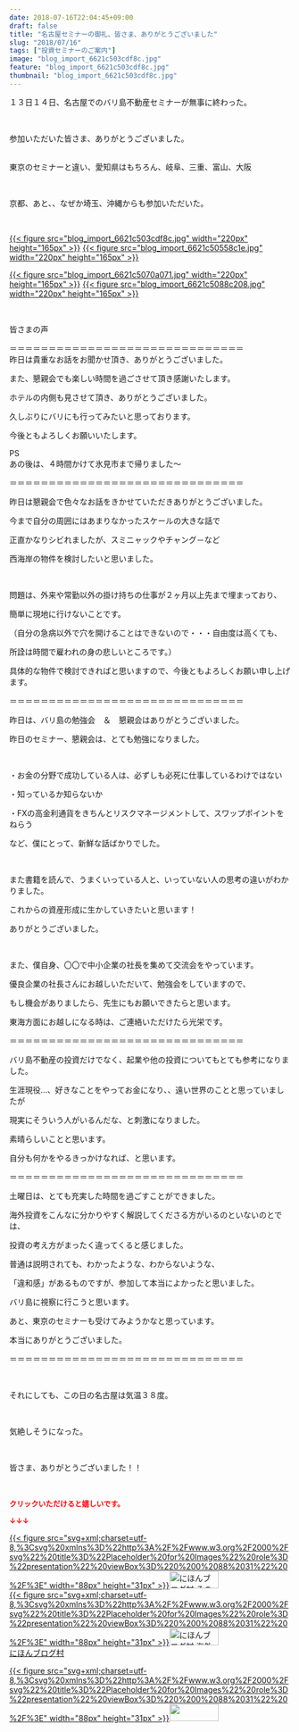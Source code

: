```yaml
---
date: 2018-07-16T22:04:45+09:00
draft: false
title: "名古屋セミナーの御礼、皆さま、ありがとうございました"
slug: "2018/07/16"
tags: ["投資セミナーのご案内"]
image: "blog_import_6621c503cdf8c.jpg"
feature: "blog_import_6621c503cdf8c.jpg"
thumbnail: "blog_import_6621c503cdf8c.jpg"
---
```

<p>１３日１４日、名古屋でのバリ島不動産セミナーが無事に終わった。</p><p> </p><p>参加いただいた皆さま、ありがとうございました。</p><p><br/>東京のセミナーと違い、愛知県はもちろん、岐阜、三重、富山、大阪</p><p> </p><p>京都、あと、、なぜか埼玉、沖縄からも参加いただいた。</p><p> </p><p><a href="blog_import_6621c503cdf8c.jpg">{{< figure src="blog_import_6621c503cdf8c.jpg" width="220px" height="165px" >}}</a> <a href="blog_import_6621c50558c1e.jpg">{{< figure src="blog_import_6621c50558c1e.jpg" width="220px" height="165px" >}}</a></p><p><a href="blog_import_6621c5070a071.jpg">{{< figure src="blog_import_6621c5070a071.jpg" width="220px" height="165px" >}}</a> <a href="blog_import_6621c5088c208.jpg">{{< figure src="blog_import_6621c5088c208.jpg" width="220px" height="165px" >}}</a></p><p> </p><p>皆さまの声</p><p>＝＝＝＝＝＝＝＝＝＝＝＝＝＝＝＝＝＝＝＝＝＝＝＝＝＝＝＝＝＝<br/>昨日は貴重なお話をお聞かせ頂き、ありがとうございました。</p><p>また、懇親会でも楽しい時間を過ごさせて頂き感謝いたします。</p><p>ホテルの内側も見させて頂き、ありがとうございました。</p><p>久しぶりにバリにも行ってみたいと思っております。</p><p>今後ともよろしくお願いいたします。</p><p>PS<br/>あの後は、４時間かけて氷見市まで帰りました〜</p><p>＝＝＝＝＝＝＝＝＝＝＝＝＝＝＝＝＝＝＝＝＝＝＝＝＝＝＝＝＝＝</p><p>昨日は懇親会で色々なお話をきかせていただきありがとうございました。</p><p>今まで自分の周囲にはあまりなかったスケールの大きな話で</p><p>正直かなりシビれましたが、スミニャックやチャング－など</p><p>西海岸の物件を検討したいと思いました。</p><p> </p><p>問題は、外来や常勤以外の掛け持ちの仕事が２ヶ月以上先まで埋まっており、</p><p>簡単に現地に行けないことです。</p><p>（自分の急病以外で穴を開けることはできないので・・・自由度は高くても、</p><p>所詮は時間で雇われの身の悲しいところです。）</p><p>具体的な物件で検討できればと思いますので、今後ともよろしくお願い申し上げます。</p><p>＝＝＝＝＝＝＝＝＝＝＝＝＝＝＝＝＝＝＝＝＝＝＝＝＝＝＝＝＝＝</p><p>昨日は、バリ島の勉強会　＆　懇親会はありがとうございました。</p><p>昨日のセミナー、懇親会は、とても勉強になりました。</p><p> </p><p>・お金の分野で成功している人は、必ずしも必死に仕事しているわけではない</p><p>・知っているか知らないか</p><p>・FXの高金利通貨をきちんとリスクマネージメントして、スワップポイントをねらう</p><p>など、僕にとって、新鮮な話ばかりでした。</p><p> </p><p>また書籍を読んで、うまくいっている人と、いっていない人の思考の違いがわかりました。</p><p>これからの資産形成に生かしていきたいと思います！</p><p>ありがとうございました。</p><p> </p><p>また、僕自身、〇〇で中小企業の社長を集めて交流会をやっています。</p><p>優良企業の社長さんにお越しいただいて、勉強会をしていますので、</p><p>もし機会がありましたら、先生にもお願いできたらと思います。</p><p>東海方面にお越しになる時は、ご連絡いただけたら光栄です。</p><p>＝＝＝＝＝＝＝＝＝＝＝＝＝＝＝＝＝＝＝＝＝＝＝＝＝＝＝＝＝＝</p><p>バリ島不動産の投資だけでなく、起業や他の投資についてもとても参考になりました。</p><p>生涯現役…、好きなことをやってお金になり、、遠い世界のことと思っていましたが</p><p>現実にそういう人がいるんだな、と刺激になりました。</p><p>素晴らしいことと思います。</p><p>自分も何かをやるきっかけなれば、と思います。</p><p>＝＝＝＝＝＝＝＝＝＝＝＝＝＝＝＝＝＝＝＝＝＝＝＝＝＝＝＝＝＝</p><p>土曜日は、とても充実した時間を過ごすことができました。</p><p>海外投資をこんなに分かりやすく解説してくださる方がいるのといないのとでは、</p><p>投資の考え方がまったく違ってくると感じました。</p><p>普通は説明されても、わかったような、わからないような、</p><p>「違和感」があるものですが、参加して本当によかったと思いました。</p><p>バリ島に視察に行こうと思います。</p><p>あと、東京のセミナーも受けてみようかなと思っています。</p><p>本当にありがとうございました。</p><p>＝＝＝＝＝＝＝＝＝＝＝＝＝＝＝＝＝＝＝＝＝＝＝＝＝＝＝＝＝＝</p><p> </p><p>それにしても、この日の名古屋は気温３８度。</p><p> </p><p>気絶しそうになった。</p><p> </p><p>皆さま、ありがとうございました！！</p><p> </p><p><font color="#ff0000" size="2"><strong>クリックいただけると嬉しいです。</strong></font></p><p><font color="#ff0000" size="2"><strong>↓↓↓</strong></font></p><p><a href="ranking.html?p_cid=01260127" id="&amp;blogmura_banner" target="_blank">{{< figure src="svg+xml;charset=utf-8,%3Csvg%20xmlns%3D%22http%3A%2F%2Fwww.w3.org%2F2000%2Fsvg%22%20title%3D%22Placeholder%20for%20Images%22%20role%3D%22presentation%22%20viewBox%3D%220%200%2088%2031%22%20%2F%3E" width="88px" height="31px" >}}<noscript><img alt="にほんブログ村 その他生活ブログ 不動産投資へ" border="0" height="31" src="https://img-proxy.blog-video.jp/images?url=http%3A%2F%2Flife.blogmura.com%2Fhudousantoushi%2Fimg%2Fhudousantoushi88_31.gif" width="88"></noscript></a><br/><a href="ranking.html?p_cid=01260127" target="_blank">{{< figure src="svg+xml;charset=utf-8,%3Csvg%20xmlns%3D%22http%3A%2F%2Fwww.w3.org%2F2000%2Fsvg%22%20title%3D%22Placeholder%20for%20Images%22%20role%3D%22presentation%22%20viewBox%3D%220%200%2088%2031%22%20%2F%3E" width="88px" height="31px" >}}<noscript><img alt="にほんブログ村 海外生活ブログ バリ島情報へ" border="0" height="31" src="https://img-proxy.blog-video.jp/images?url=http%3A%2F%2Foverseas.blogmura.com%2Fbali%2Fimg%2Fbali88_31.gif" width="88"></noscript></a><br/><a href="ranking.html?p_cid=01260127" target="_blank">にほんブログ村</a></p><p><a href="link.php?1804582" title="人気ブログランキングへ">{{< figure src="svg+xml;charset=utf-8,%3Csvg%20xmlns%3D%22http%3A%2F%2Fwww.w3.org%2F2000%2Fsvg%22%20title%3D%22Placeholder%20for%20Images%22%20role%3D%22presentation%22%20viewBox%3D%220%200%2088%2031%22%20%2F%3E" width="88px" height="31px" >}}<noscript><img border="0" height="31" src="https://blog.with2.net/img/banner/banner_22.gif" width="88"></noscript></a></p><p> </p>

